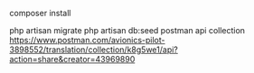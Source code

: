 composer install

php artisan migrate
php artisan db:seed
postman api collection 
https://www.postman.com/avionics-pilot-3898552/translation/collection/k8g5we1/api?action=share&creator=43969890

